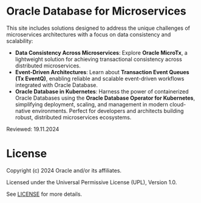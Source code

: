 # Oracle Database for Microservices

This site includes solutions designed to address the unique challenges of microservices architectures with a focus on data consistency and scalability:

- **Data Consistency Across Microservices**: Explore **Oracle MicroTx**, a lightweight solution for achieving transactional consistency across distributed microservices.
- **Event-Driven Architectures**: Learn about **Transaction Event Queues (Tx EventQ)**, enabling reliable and scalable event-driven workflows integrated with Oracle Database.
- **Oracle Database in Kubernetes**: Harness the power of containerized Oracle Databases using the **Oracle Database Operator for Kubernetes**, simplifying deployment, scaling, and management in modern cloud-native environments.
Perfect for developers and architects building robust, distributed microservices ecosystems.

Reviewed: 19.11.2024


# License

Copyright (c) 2024 Oracle and/or its affiliates.

Licensed under the Universal Permissive License (UPL), Version 1.0.

See [LICENSE](https://github.com/oracle-devrel/technology-engineering/blob/main/LICENSE) for more details.
